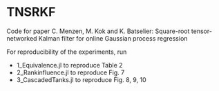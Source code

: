 # TNSRKF
Code for paper 
C. Menzen, M. Kok and K. Batselier: Square-root tensor-networked Kalman filter for online Gaussian process regression

For reproducibility of the experiments, run 

- 1_Equivalence.jl      to reproduce Table 2
- 2_Rankinfluence.jl    to reproduce Fig. 7 
- 3_CascadedTanks.jl    to reproduce Fig. 8, 9, 10
